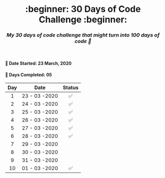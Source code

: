 <h1 align=center>:beginner: 30 Days of Code Challenge :beginner:</h1>

<h3 align=center><em>My 30 days of code challenge that might turn into 100 days of code 🤞</em></h3>

<br>

#### 📍 Date Started: 23 March, 2020

#### 📍 Days Completed: 05
 
|     Day      |                  Date                 |        Status         | 
| :----------: | :-----------------------------------: | :-------------------: |
| 1            | 23 - 03 -2020                         | ✅                   |
| 2            | 24 - 03 -2020                         | ✅                   |
| 3            | 25 - 03 -2020                         | ✅                   |
| 4            | 26 - 03 -2020                         | ✅                   |
| 5            | 27 - 03 -2020                         | ✅                   |
| 6            | 28 - 03 -2020                         | ✅                   |
| 7            | 29 - 03 -2020                         |                    |
| 8            | 30 - 03 -2020                         |                    |
| 9            | 31 - 03 -2020                         |                    |
| 10           | 01 - 03 -2020                         |  ✅                  |

